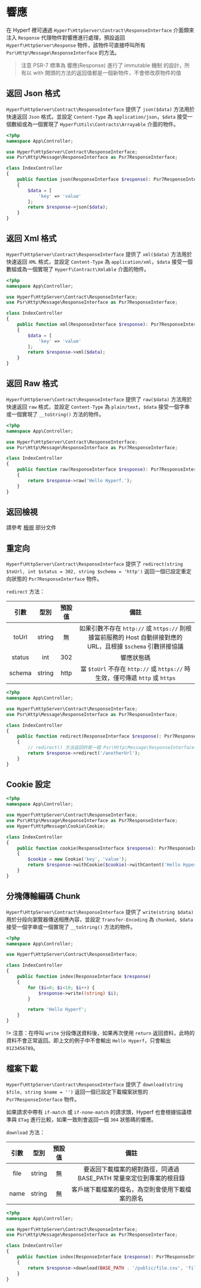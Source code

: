 # 響應

在 Hyperf 裡可通過 `Hyperf\HttpServer\Contract\ResponseInterface` 介面類來注入 `Response` 代理物件對響應進行處理，預設返回 `Hyperf\HttpServer\Response` 物件，該物件可直接呼叫所有 `Psr\Http\Message\ResponseInterface` 的方法。

> 注意 PSR-7 標準為 響應(Response) 進行了 immutable 機制 的設計，所有以 with 開頭的方法的返回值都是一個新物件，不會修改原物件的值

## 返回 Json 格式

`Hyperf\HttpServer\Contract\ResponseInterface` 提供了 `json($data)` 方法用於快速返回 `Json` 格式，並設定 `Content-Type` 為 `application/json`，`$data` 接受一個數組或為一個實現了 `Hyperf\Utils\Contracts\Arrayable` 介面的物件。

```php
<?php
namespace App\Controller;

use Hyperf\HttpServer\Contract\ResponseInterface;
use Psr\Http\Message\ResponseInterface as Psr7ResponseInterface;

class IndexController
{
    public function json(ResponseInterface $response): Psr7ResponseInterface
    {
        $data = [
            'key' => 'value'
        ];
        return $response->json($data);
    }
}
```

## 返回 Xml 格式

`Hyperf\HttpServer\Contract\ResponseInterface` 提供了 `xml($data)` 方法用於快速返回 `XML` 格式，並設定 `Content-Type` 為 `application/xml`，`$data` 接受一個數組或為一個實現了 `Hyperf\Contract\Xmlable` 介面的物件。

```php
<?php
namespace App\Controller;

use Hyperf\HttpServer\Contract\ResponseInterface;
use Psr\Http\Message\ResponseInterface as Psr7ResponseInterface;

class IndexController
{
    public function xml(ResponseInterface $response): Psr7ResponseInterface
    {
        $data = [
            'key' => 'value'
        ];
        return $response->xml($data);
    }
}
```

## 返回 Raw 格式

`Hyperf\HttpServer\Contract\ResponseInterface` 提供了 `raw($data)` 方法用於快速返回 `raw` 格式，並設定 `Content-Type` 為 `plain/text`，`$data` 接受一個字串或一個實現了 `__toString()` 方法的物件。

```php
<?php
namespace App\Controller;

use Hyperf\HttpServer\Contract\ResponseInterface;
use Psr\Http\Message\ResponseInterface as Psr7ResponseInterface;

class IndexController
{
    public function raw(ResponseInterface $response): Psr7ResponseInterface
    {
        return $response->raw('Hello Hyperf.');
    }
}
```

## 返回檢視

請參考 [檢視](zh-tw/view.md) 部分文件

## 重定向

`Hyperf\HttpServer\Contract\ResponseInterface` 提供了 `redirect(string $toUrl, int $status = 302, string $schema = 'http')` 返回一個已設定重定向狀態的 `Psr7ResponseInterface` 物件。

`redirect` 方法：   

|  引數  |  型別  | 預設值 |                                                      備註                                                      |
|:------:|:------:|:------:|:--------------------------------------------------------------------------------------------------------------:|
| toUrl  | string |   無   | 如果引數不存在 `http://` 或 `https://` 則根據當前服務的 Host 自動拼接對應的 URL，且根據 `$schema` 引數拼接協議 |
| status |  int   |  302   |                                                   響應狀態碼                                                   |
| schema | string |  http  |                 當 `$toUrl` 不存在 `http://` 或 `https://` 時生效，僅可傳遞 `http` 或 `https`                  |

```php
<?php
namespace App\Controller;

use Hyperf\HttpServer\Contract\ResponseInterface;
use Psr\Http\Message\ResponseInterface as Psr7ResponseInterface;

class IndexController
{
    public function redirect(ResponseInterface $response): Psr7ResponseInterface
    {
        // redirect() 方法返回的是一個 Psr\Http\Message\ResponseInterface 物件，需再 return 回去
        return $response->redirect('/anotherUrl');
    }
}
```

## Cookie 設定

```php
<?php
namespace App\Controller;

use Hyperf\HttpServer\Contract\ResponseInterface;
use Psr\Http\Message\ResponseInterface as Psr7ResponseInterface;
use Hyperf\HttpMessage\Cookie\Cookie;

class IndexController
{
    public function cookie(ResponseInterface $response): Psr7ResponseInterface
    {
        $cookie = new Cookie('key', 'value');
        return $response->withCookie($cookie)->withContent('Hello Hyperf.');
    }
}
```

## 分塊傳輸編碼 Chunk

`Hyperf\HttpServer\Contract\ResponseInterface` 提供了 `write(string $data)` 用於分段向瀏覽器傳送相應內容，並設定 `Transfer-Encoding` 為 `chunked`，`$data` 接受一個字串或一個實現了 `__toString()` 方法的物件。

```php
<?php
namespace App\Controller;

use Hyperf\HttpServer\Contract\ResponseInterface;

class IndexController
{
    public function index(ResponseInterface $response)
    {
        for ($i=0; $i<10; $i++) {
            $response->write((string) $i);
        }

        return 'Hello Hyperf';
    }
}
```

!> 注意：在呼叫 `write` 分段傳送資料後，如果再次使用 `return` 返回資料，此時的資料不會正常返回。即上文的例子中不會輸出 `Hello Hyperf`，只會輸出 `0123456789`。

## 檔案下載

`Hyperf\HttpServer\Contract\ResponseInterface` 提供了 `download(string $file, string $name = '')` 返回一個已設定下載檔案狀態的 `Psr7ResponseInterface` 物件。

如果請求中帶有 `if-match` 或 `if-none-match` 的請求頭，Hyperf 也會根據協議標準與 `ETag` 進行比較，如果一致則會返回一個 `304` 狀態碼的響應。

`download` 方法：   

| 引數 |  型別  | 預設值 |                                備註                                 |
|:----:|:------:|:------:|:-------------------------------------------------------------------:|
| file | string |   無   | 要返回下載檔案的絕對路徑，同通過 BASE_PATH 常量來定位到專案的根目錄 |
| name | string |   無   |         客戶端下載檔案的檔名，為空則會使用下載檔案的原名          |


```php
<?php
namespace App\Controller;

use Hyperf\HttpServer\Contract\ResponseInterface;
use Psr\Http\Message\ResponseInterface as Psr7ResponseInterface;

class IndexController
{
    public function index(ResponseInterface $response): Psr7ResponseInterface
    {
        return $response->download(BASE_PATH . '/public/file.csv', 'filename.csv');
    }
}
```
